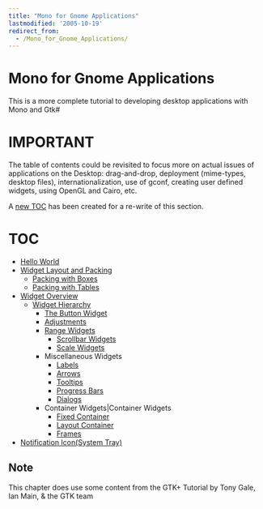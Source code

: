 ```yaml
---
title: "Mono for Gnome Applications"
lastmodified: '2005-10-19'
redirect_from:
  - /Mono_for_Gnome_Applications/
---
```


Mono for Gnome Applications
===========================

 This is a more complete tutorial to developing desktop applications with Mono and Gtk#

IMPORTANT
=========

The table of contents could be revisited to focus more on actual issues of applications on the Desktop: drag-and-drop, deployment (mime-types, desktop files), internationalization, use of gconf, creating user defined widgets, using OpenGL and Cairo, etc.

A [new TOC](/Erik_GtkSharp_Toc) has been created for a re-write of this section.

TOC
===

-   [Hello World](/GtkSharp:_Hello_World)
-   [Widget Layout and Packing](/GtkSharp:_Widget_Layout_and_Packing)
    -   [Packing with Boxes](/GtkSharp:_Packing_with_Boxes)
    -   [Packing with Tables](/GtkSharp:_Packing_with_Tables)
-   [Widget Overview](/GtkSharp:_Widget_Overview)
    -   [Widget Hierarchy](/GtkSharp:_Widget_Hierarchy)
        -   [The Button Widget](/GtkSharp:_Buttons)
        -   [Adjustments](/GtkSharp:_Adjustments)
        -   [Range Widgets](/GtkSharp:_Range_Widgets)
            -   [Scrollbar Widgets](/GtkSharp:_Scrollbar_Widgets)
            -   [Scale Widgets](/GtkSharp:_Scale_Widgets)
        -   Miscellaneous Widgets
            -   [Labels](/GtkSharp:_Labels)
            -   [Arrows](/GtkSharp:_Arrows)
            -   [Tooltips](/GtkSharp:_Tooltips)
            -   [Progress Bars](/GtkSharp:_Progress_Bars)
            -   [Dialogs](/GtkSharp:_Dialogs)
        -   Container Widgets|Container Widgets
            -   [Fixed Container](/GtkSharp:_Fixed_Container)
            -   [Layout Container](/GtkSharp:_Layout_Container)
            -   [Frames](/GtkSharp:_Frames)
-   [Notification Icon(System Tray)](/GtkSharpNotificationIcon)

Note
----

This chapter does use some content from the GTK+ Tutorial by Tony Gale, Ian Main, & the GTK team

